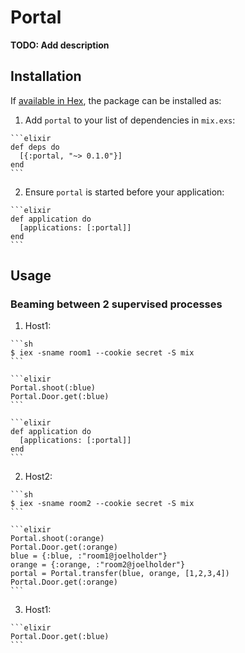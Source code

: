 # Portal

**TODO: Add description**

## Installation

If [available in Hex](https://hex.pm/docs/publish), the package can be installed as:

  1. Add `portal` to your list of dependencies in `mix.exs`:

    ```elixir
    def deps do
      [{:portal, "~> 0.1.0"}]
    end
    ```

  2. Ensure `portal` is started before your application:

    ```elixir
    def application do
      [applications: [:portal]]
    end
    ```

## Usage

### Beaming between 2 supervised processes

  1. Host1:

    ```sh
    $ iex -sname room1 --cookie secret -S mix
    ```

    ```elixir
    Portal.shoot(:blue)
    Portal.Door.get(:blue)
    ```

    ```elixir
    def application do
      [applications: [:portal]]
    end
    ```

  2. Host2:

    ```sh
    $ iex -sname room2 --cookie secret -S mix
    ```

    ```elixir
    Portal.shoot(:orange)
    Portal.Door.get(:orange)
    blue = {:blue, :"room1@joelholder"}
    orange = {:orange, :"room2@joelholder"}
    portal = Portal.transfer(blue, orange, [1,2,3,4])
    Portal.Door.get(:orange)
    ```

  3. Host1:

    ```elixir
    Portal.Door.get(:blue)
    ```
